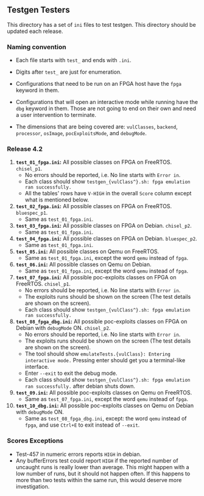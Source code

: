 ## Testgen Testers ##

This directory has a set of `ini` files to test testgen. This directory should be updated each release.

### Naming convention ###

* Each file starts with `test_` and ends with `.ini`.

* Digits after `test_` are just for enumeration.

* Configurations that need to be run on an FPGA host have the `fpga` keyword in them.

* Configurations that will open an interactive mode while running have the `dbg` keyword in them. Those are not going to end on their own and need a user intervention to terminate.

* The dimensions that are being covered are: `vulClasses`, `backend`, `processor`, `osImage`, `pocExploitsMode`, and `debugMode`.

### Release 4.2 ###

  1. **`test_01_fpga.ini`:** All possible classes on FPGA on FreeRTOS. `chisel_p1`.
      * No errors should be reported, i.e. No line starts with `Error in`.  
      * Each class should show `testgen_{vulClass^}.sh: fpga emulation ran successfully.` 
      * All the tables' rows have `V-HIGH` in the overall `Score` column except what is mentioned below.
  2. **`test_02_fpga.ini`:** All possible classes on FPGA on FreeRTOS. `bluespec_p1`.
      * Same as `test_01_fpga.ini`.
  3. **`test_03_fpga.ini`:** All possible classes on FPGA on Debian. `chisel_p2`.
      * Same as `test_01_fpga.ini`.
  4. **`test_04_fpga.ini`:** All possible classes on FPGA on Debian. `bluespec_p2`.
      * Same as `test_01_fpga.ini`.
  5. **`test_05.ini`:** All possible classes on Qemu on FreeRTOS.
      * Same as `test_01_fpga.ini`, except the word `qemu` instead of `fpga`.
  6. **`test_06.ini`:** All possible classes on Qemu on Debian.
      * Same as `test_01_fpga.ini`, except the word `qemu` instead of `fpga`.
  7. **`test_07_fpga.ini`:** All possible poc-exploits classes on FPGA on FreeRTOS. `chisel_p1`.
      * No errors should be reported, i.e. No line starts with `Error in`.
      * The exploits runs should be shown on the screen (The test details are shown on the screen).
      * Each class should show `testgen_{vulClass^}.sh: fpga emulation ran successfully.` 
  8. **`test_08_fpga_dbg.ini`:** All possible poc-exploits classes on FPGA on Debian with `debugMode` ON. `chisel_p2`.
      * No errors should be reported, i.e. No line starts with `Error in`.
      * The exploits runs should be shown on the screen (The test details are shown on the screen).
      * The tool should show `emulateTests.{vulClass}: Entering interactive mode.` Pressing enter should get you a terminal-like interface.
      * Enter `--exit` to exit the debug mode.
      * Each class should show `testgen_{vulClass^}.sh: fpga emulation ran successfully.` after debian shuts down.
  9. **`test_09.ini`:** All possible poc-exploits classes on Qemu on FreeRTOS.
      * Same as `test_07_fpga.ini`, except the word `qemu` instead of `fpga`.
  10. **`test_10_dbg.ini`:** All possible poc-exploits classes on Qemu on Debian with `debugMode` ON.
      * Same as `test_08_fpga_dbg.ini`, except: the word `qemu` instead of `fpga`, and use `Ctrl+E` to exit instead of `--exit`.


### Scores Exceptions ###

* Test-457 in numeric errors reports `HIGH` in debian.
* Any bufferErrors test could report `HIGH` if the reported number of uncaught runs is really lower than average. This might happen with a low number of runs, but it should not happen often. If this happens to more than two tests within the same run, this would deserve more investigation.
